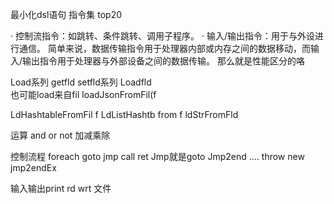 最小化dsl语句 指令集 top20



·  控制流指令：如跳转、条件跳转、调用子程序。
·  输入/输出指令：用于与外设进行通信。
简单来说，数据传输指令用于处理器内部或内存之间的数据移动，而输入/输出指令用于处理器与外部设备之间的数据传输。
那么就是性能区分的咯

Load系列   getfld setfld系列
Loadfld  
也可能load来自fil
loadJsonFromFil(f  

LdHashtableFromFil  f
LdListHashtb from f
ldStrFromFld


运算 and or not 加减乘除

控制流程 foreach goto jmp  call ret
Jmp就是goto
Jmp2end   ....  throw new jmp2endEx

输入输出print  rd wrt 文件

